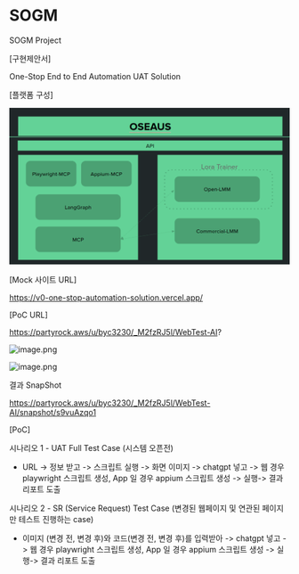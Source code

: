 # SOGM
SOGM Project

[구현제안서]

One-Stop End to End Automation UAT Solution

[플랫폼 구성]

![UI 미리보기](./assets/platform_stack.png)

[Mock 사이트 URL]

https://v0-one-stop-automation-solution.vercel.app/

[PoC  URL]

https://partyrock.aws/u/byc3230/_M2fzRJ5l/WebTest-AI?

![image.png](attachment:5585d756-b91d-4d9d-8ece-f3d99406bbaf:image.png)

![image.png](attachment:04127822-cf5e-4d7c-b27c-35035e8d705a:image.png)

결과 SnapShot

https://partyrock.aws/u/byc3230/_M2fzRJ5l/WebTest-AI/snapshot/s9vuAzqo1

[PoC] 

시나리오 1 - UAT Full Test Case  (시스템 오픈전)

- URL -> 정보 받고 -> 스크립트 실행 -> 화면 이미지 -> chatgpt 넣고 -> 웹 경우 playwright 스크립트 생성, App 일 경우 appium 스크립트 생성 -> 실행-> 결과 리포트 도출

시나리오 2 - SR (Service Request) Test Case (변경된 웹페이지 및 연관된 페이지만 테스트 진행하는 case)

- 이미지 (변경 전, 변경 후)와 코드(변경 전, 변경 후)를 입력받아 -> chatgpt 넣고 -> 웹 경우 playwright 스크립트 생성, App 일 경우 appium 스크립트 생성 -> 실행-> 결과 리포트 도출
